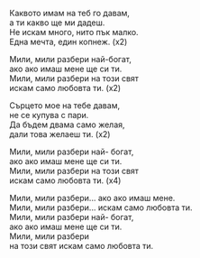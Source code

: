 Каквото имам на теб го давам, <br />
а ти какво ще ми дадеш. <br />
Не искам много, нито пък малко. <br />
Една мечта, един копнеж. (x2)

Мили, мили разбери най-богат, <br />
ако ако имаш мене ще си ти. <br />
Мили, мили разбери на този свят <br />
искам само любовта ти. (x2)

Сърцето мое на тебе давам, <br />
не се купува с пари. <br />
Да бъдем двама само желая, <br />
дали това желаеш ти. (x2)

Мили, мили разбери най- богат, <br />
ако ако имаш мене ще си ти. <br />
Мили, мили разбери на този свят <br />
искам само любовта ти. (x4)

Мили, мили разбери... ако ако имаш мене. <br />
Мили, мили разбери... искам само любовта ти. <br />
Мили, мили разбери най- богат, <br />
ако ако имаш мене ще си ти. <br />
Мили, мили разбери <br />
на този свят искам само любовта ти.